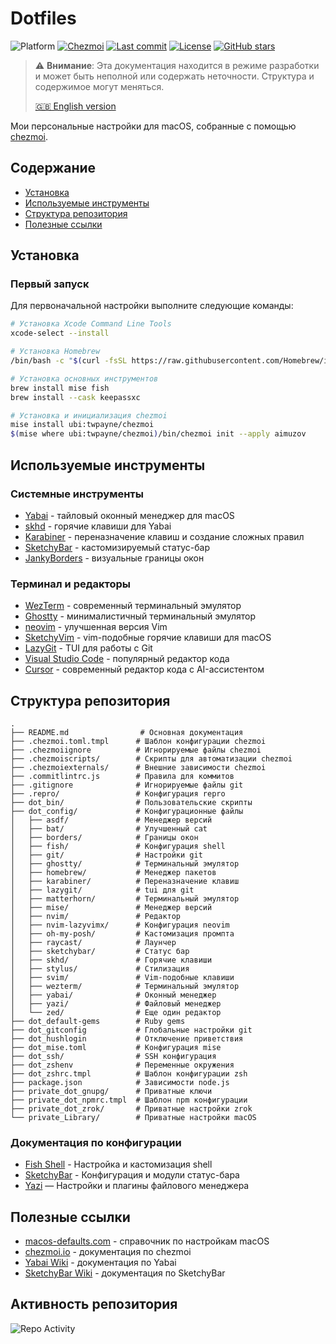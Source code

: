 # Dotfiles

<p>
<img src="https://img.shields.io/badge/platform-macos-lightgrey?logo=apple" alt="Platform" />
<a href="https://www.chezmoi.io/"><img src="https://img.shields.io/badge/managed%20by-chezmoi-yellow?logo=chezmoi" alt="Chezmoi" /></a>
<a href="https://github.com/aimuzov/dotfiles/commits"><img src="https://img.shields.io/github/last-commit/aimuzov/dotfiles?color=orange" alt="Last commit" /></a>
<a href="https://github.com/aimuzov/dotfiles/blob/main/LICENSE"><img src="https://img.shields.io/github/license/aimuzov/dotfiles?color=blue" alt="License" /></a>
<a href="https://github.com/aimuzov/dotfiles/stargazers"><img src="https://img.shields.io/github/stars/aimuzov/dotfiles?color=gray" alt="GitHub stars" /></a>
</p>

> ⚠️ **Внимание**: Эта документация находится в режиме разработки и может быть неполной или содержать неточности. Структура и содержимое могут меняться.
>
> [🇬🇧 English version](README.md)

Мои персональные настройки для macOS, собранные с помощью [chezmoi](https://www.chezmoi.io/).

## Содержание

- [Установка](#установка)
- [Используемые инструменты](#используемые-инструменты)
- [Структура репозитория](#структура-репозитория)
- [Полезные ссылки](#полезные-ссылки)

## Установка

### Первый запуск

Для первоначальной настройки выполните следующие команды:

```sh
# Установка Xcode Command Line Tools
xcode-select --install

# Установка Homebrew
/bin/bash -c "$(curl -fsSL https://raw.githubusercontent.com/Homebrew/install/master/install.sh)"

# Установка основных инструментов
brew install mise fish
brew install --cask keepassxc

# Установка и инициализация chezmoi
mise install ubi:twpayne/chezmoi
$(mise where ubi:twpayne/chezmoi)/bin/chezmoi init --apply aimuzov
```

## Используемые инструменты

### Системные инструменты

- [Yabai](https://github.com/koekeishiya/yabai) - тайловый оконный менеджер для macOS
- [skhd](https://github.com/koekeishiya/skhd) - горячие клавиши для Yabai
- [Karabiner](https://karabiner-elements.pqrs.org) - переназначение клавиш и создание сложных правил
- [SketchyBar](https://github.com/FelixKratz/SketchyBar) - кастомизируемый статус-бар
- [JankyBorders](https://github.com/FelixKratz/JankyBorders) - визуальные границы окон

### Терминал и редакторы

- [WezTerm](https://wezfurlong.org/wezterm) - современный терминальный эмулятор
- [Ghostty](https://github.com/mitchellh/ghostty) - минималистичный терминальный эмулятор
- [neovim](https://github.com/neovim/neovim) - улучшенная версия Vim
- [SketchyVim](https://github.com/FelixKratz/SketchyVim) - vim-подобные горячие клавиши для macOS
- [LazyGit](https://github.com/jesseduffield/lazygit) - TUI для работы с Git
- [Visual Studio Code](https://code.visualstudio.com/) - популярный редактор кода
- [Cursor](https://cursor.sh/) - современный редактор кода с AI-ассистентом

## Структура репозитория

```
.
├── README.md                # Основная документация
├── .chezmoi.toml.tmpl      # Шаблон конфигурации chezmoi
├── .chezmoiignore          # Игнорируемые файлы chezmoi
├── .chezmoiscripts/        # Скрипты для автоматизации chezmoi
├── .chezmoiexternals/      # Внешние зависимости chezmoi
├── .commitlintrc.js        # Правила для коммитов
├── .gitignore              # Игнорируемые файлы git
├── .repro/                 # Конфигурация repro
├── dot_bin/                # Пользовательские скрипты
├── dot_config/             # Конфигурационные файлы
│   ├── asdf/               # Менеджер версий
│   ├── bat/                # Улучшенный cat
│   ├── borders/            # Границы окон
│   ├── fish/               # Конфигурация shell
│   ├── git/                # Настройки git
│   ├── ghostty/            # Терминальный эмулятор
│   ├── homebrew/           # Менеджер пакетов
│   ├── karabiner/          # Переназначение клавиш
│   ├── lazygit/            # tui для git
│   ├── matterhorn/         # Терминальный эмулятор
│   ├── mise/               # Менеджер версий
│   ├── nvim/               # Редактор
│   ├── nvim-lazyvimx/      # Конфигурация neovim
│   ├── oh-my-posh/         # Кастомизация промпта
│   ├── raycast/            # Лаунчер
│   ├── sketchybar/         # Статус бар
│   ├── skhd/               # Горячие клавиши
│   ├── stylus/             # Стилизация
│   ├── svim/               # Vim-подобные клавиши
│   ├── wezterm/            # Терминальный эмулятор
│   ├── yabai/              # Оконный менеджер
│   ├── yazi/               # Файловый менеджер
│   └── zed/                # Еще один редактор
├── dot_default-gems        # Ruby gems
├── dot_gitconfig           # Глобальные настройки git
├── dot_hushlogin           # Отключение приветствия
├── dot_mise.toml           # Конфигурация mise
├── dot_ssh/                # SSH конфигурация
├── dot_zshenv              # Переменные окружения
├── dot_zshrc.tmpl          # Шаблон конфигурации zsh
├── package.json            # Зависимости node.js
├── private_dot_gnupg/      # Приватные ключи
├── private_dot_npmrc.tmpl  # Шаблон npm конфигурации
├── private_dot_zrok/       # Приватные настройки zrok
└── private_Library/        # Приватные настройки macOS
```

### Документация по конфигурации

- [Fish Shell](dot_config/fish/README.md) - Настройка и кастомизация shell
- [SketchyBar](dot_config/sketchybar/README.ru.md) - Конфигурация и модули статус-бара
- [Yazi](dot_config/yazi/README.ru.md) — Настройки и плагины файлового менеджера

## Полезные ссылки

- [macos-defaults.com](https://macos-defaults.com/) - справочник по настройкам macOS
- [chezmoi.io](https://www.chezmoi.io/) - документация по chezmoi
- [Yabai Wiki](https://github.com/koekeishiya/yabai/wiki) - документация по Yabai
- [SketchyBar Wiki](https://github.com/FelixKratz/SketchyBar/wiki) - документация по SketchyBar

## Активность репозитория

![Repo Activity](https://repobeats.axiom.co/api/embed/5f836ec617e98ecfa2c81e02c79aaa806f7bc42e.svg "Repobeats analytics image")
